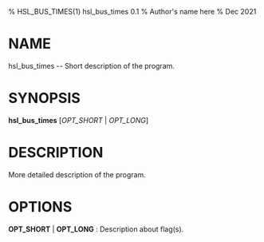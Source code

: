 % HSL_BUS_TIMES(1) hsl_bus_times 0.1
% Author's name here
% Dec 2021

# NAME
hsl_bus_times -- Short description of the program.

# SYNOPSIS
**hsl_bus_times** \[*OPT\_SHORT* | *OPT\_LONG*\]

# DESCRIPTION
More detailed description of the program.

# OPTIONS
**OPT\_SHORT** | **OPT\_LONG**
: Description about flag(s).
